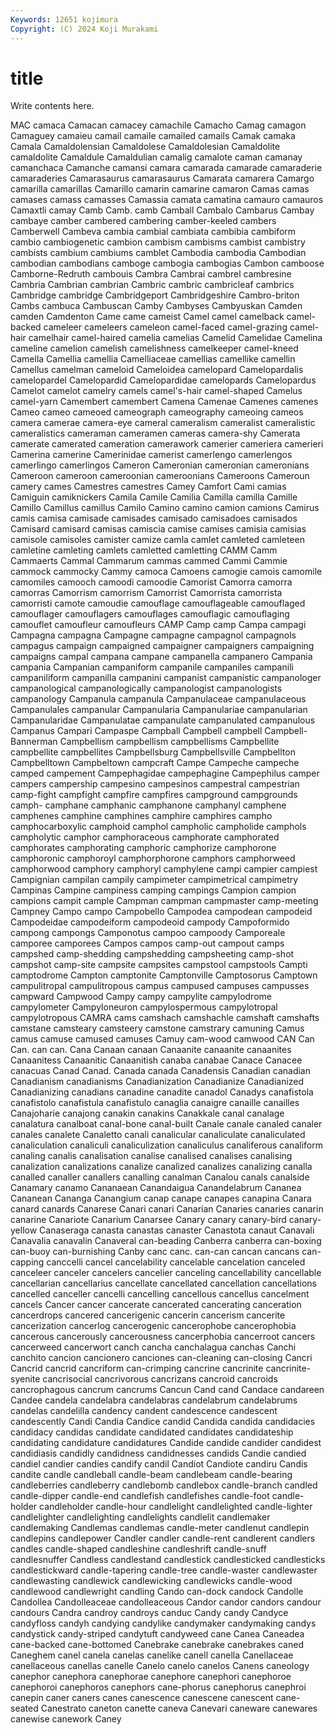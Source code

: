 ```yaml
---
Keywords: 12651 kojimura
Copyright: (C) 2024 Koji Murakami
---
```


# title

Write contents here.



MAC camaca Camacan camacey
camachile Camacho Camag camagon Camaguey camaieu camail camaile camailed camails
Camak camaka Camala Camaldolensian Camaldolese Camaldolesian Camaldolite camaldolite Camaldule Camaldulian
camalig camalote caman camanay camanchaca Camanche camansi camara camarada camarade
camaraderie camaraderies Camarasaurus camarasaurus Camarata camarera Camargo camarilla camarillas Camarillo
camarin camarine camaron Camas camas camases camass camasses Camassia camata
camatina camauro camauros Camaxtli camay Camb Camb. camb Camball Cambalo
Cambarus Cambay cambaye camber cambered cambering camber-keeled cambers Camberwell Cambeva
cambia cambial cambiata cambibia cambiform cambio cambiogenetic cambion cambism cambisms
cambist cambistry cambists cambium cambiums camblet Cambodia cambodia Cambodian cambodian
cambodians camboge cambogia cambogias Cambon camboose Camborne-Redruth cambouis Cambra Cambrai
cambrel cambresine Cambria Cambrian cambrian Cambric cambric cambricleaf cambrics Cambridge
cambridge Cambridgeport Cambridgeshire Cambro-briton Cambs cambuca Cambuscan Camby Cambyses Cambyuskan
Camden camden Camdenton Came came cameist Camel camel camelback camel-backed
cameleer cameleers cameleon camel-faced camel-grazing camel-hair camelhair camel-haired camelia camelias
Camelid Camelidae Camelina cameline camelion camelish camelishness camelkeeper camel-kneed Camella
Camellia camellia Camelliaceae camellias camellike camellin Camellus camelman cameloid Cameloidea
camelopard Camelopardalis camelopardel Camelopardid Camelopardidae camelopards Camelopardus Camelot camelot camelry
camels camel's-hair camel-shaped Camelus camel-yarn Camembert camembert Camena Camenae Camenes
camenes Cameo cameo cameoed cameograph cameography cameoing cameos camera camerae
camera-eye cameral cameralism cameralist cameralistic cameralistics cameraman cameramen cameras camera-shy
Camerata camerate camerated cameration camerawork camerier cameriera camerieri Camerina camerine
Camerinidae camerist camerlengo camerlengos camerlingo camerlingos Cameron Cameronian cameronian cameronians
Cameroon cameroon cameroonian cameroonians Cameroons Cameroun camery cames Camestres camestres
Camey Camfort Cami camias Camiguin camiknickers Camila Camile Camilia Camilla
camilla Camille Camillo Camillus camillus Camilo Camino camino camion camions
Camirus camis camisa camisade camisades camisado camisadoes camisados Camisard camisard
camisas camiscia camise camises camisia camisias camisole camisoles camister camize
camla camlet camleted camleteen camletine camleting camlets camletted camletting CAMM
Camm Cammaerts Cammal Cammarum cammas cammed Cammi Cammie cammock cammocky
Cammy camoca Camoens camogie camois camomile camomiles camooch camoodi camoodie
Camorist Camorra camorra camorras Camorrism camorrism Camorrist Camorrista camorrista camorristi
camote camoudie camouflage camouflageable camouflaged camouflager camouflagers camouflages camouflagic camouflaging
camouflet camoufleur camoufleurs CAMP Camp camp Campa campagi Campagna campagna
Campagne campagne campagnol campagnols campagus campaign campaigned campaigner campaigners campaigning
campaigns campal campana campane campanella campanero Campania campania Campanian campaniform
campanile campaniles campanili campaniliform campanilla campanini campanist campanistic campanologer campanological
campanologically campanologist campanologists campanology Campanula campanula Campanulaceae campanulaceous Campanulales campanular
Campanularia Campanulariae campanularian Campanularidae Campanulatae campanulate campanulated campanulous Campanus Campari
Campaspe Campball Campbell campbell Campbell-Bannerman Campbellism campbellism campbellisms Campbellite campbellite
campbellites Campbellsburg Campbellsville Campbellton Campbelltown Campbeltown campcraft Campe Campeche campeche
camped campement Campephagidae campephagine Campephilus camper campers campership campesino campesinos
campestral campestrian camp-fight campfight campfire campfires campground campgrounds camph- camphane
camphanic camphanone camphanyl camphene camphenes camphine camphines camphire camphires campho
camphocarboxylic camphoid camphol campholic campholide camphols campholytic camphor camphoraceous camphorate
camphorated camphorates camphorating camphoric camphorize camphorone camphoronic camphoroyl camphorphorone camphors
camphorweed camphorwood camphory camphoryl camphylene campi campier campiest Campignian campilan
campily campimeter campimetrical campimetry Campinas Campine campiness camping campings Campion
campion campions campit cample Campman campman campmaster camp-meeting Campney Campo
campo Campobello Campodea campodean campodeid Campodeidae campodeiform campodeoid campody Campoformido
campong campongs Camponotus campoo campoody Camporeale camporee camporees Campos campos
camp-out campout camps campshed camp-shedding campshedding campsheeting camp-shot campshot camp-site
campsite campsites campstool campstools Campti camptodrome Campton camptonite Camptonville Camptosorus
Camptown campulitropal campulitropous campus campused campuses campusses campward Campwood Campy
campy campylite campylodrome campylometer Campyloneuron campylospermous campylotropal campylotropous CAMRA cams
camshach camshachle camshaft camshafts camstane camsteary camsteery camstone camstrary camuning
Camus camus camuse camused camuses Camuy cam-wood camwood CAN Can
Can. can can. Cana Canaan canaan Canaanite canaanite canaanites Canaanitess
Canaanitic Canaanitish canaba canabae Canace Canacee canacuas Canad Canad. Canada
canada Canadensis Canadian canadian Canadianism canadianisms Canadianization Canadianize Canadianized Canadianizing
canadians canadine canadite canadol Canadys canafistola canafistolo canafistula canafistulo canaglia
canaigre canaille canailles Canajoharie canajong canakin canakins Canakkale canal canalage
canalatura canalboat canal-bone canal-built Canale canale canaled canaler canales canalete
Canaletto canali canalicular canaliculate canaliculated canaliculation canaliculi canaliculization canaliculus canaliferous
canaliform canaling canalis canalisation canalise canalised canalises canalising canalization canalizations
canalize canalized canalizes canalizing canalla canalled canaller canallers canalling canalman
Canalou canals canalside Canamary canamo Cananaean Canandaigua Canandelabrum Cananea Cananean
Cananga Canangium canap canape canapes canapina Canara canard canards Canarese
Canari canari Canarian Canaries canaries canarin canarine Canariote Canarium Canarsee
Canary canary canary-bird canary-yellow Canaseraga canasta canastas canaster Canastota canaut
Canavali Canavalia canavalin Canaveral can-beading Canberra canberra can-boxing can-buoy can-burnishing
Canby canc canc. can-can cancan cancans can-capping canccelli cancel cancelability
cancelable cancelation canceled canceleer canceler cancelers cancelier canceling cancellability cancellable
cancellarian cancellarius cancellate cancellated cancellation cancellations cancelled canceller cancelli cancelling
cancellous cancellus cancelment cancels Cancer cancer cancerate cancerated cancerating canceration
cancerdrops cancered cancerigenic cancerin cancerism cancerite cancerization cancerlog cancerogenic cancerophobe
cancerophobia cancerous cancerously cancerousness cancerphobia cancerroot cancers cancerweed cancerwort canch
cancha canchalagua canchas Canchi canchito cancion cancionero canciones can-cleaning can-closing
Cancri Cancrid cancrid cancriform can-crimping cancrine cancrinite cancrinite-syenite cancrisocial cancrivorous
cancrizans cancroid cancroids cancrophagous cancrum cancrums Cancun Cand cand Candace
candareen Candee candela candelabra candelabras candelabrum candelabrums candelas candelilla candency
candent candescence candescent candescently Candi Candia Candice candid Candida candida
candidacies candidacy candidas candidate candidated candidates candidateship candidating candidature candidatures
Candide candide candider candidest candidiasis candidly candidness candidnesses candids Candie
candied candiel candier candies candify candil Candiot Candiote candiru Candis
candite candle candleball candle-beam candlebeam candle-bearing candleberries candleberry candlebomb candlebox
candle-branch candled candle-dipper candle-end candlefish candlefishes candle-foot candle-holder candleholder candle-hour
candlelight candlelighted candle-lighter candlelighter candlelighting candlelights candlelit candlemaker candlemaking Candlemas
candlemas candle-meter candlenut candlepin candlepins candlepower Candler candler candle-rent candlerent
candlers candles candle-shaped candleshine candleshrift candle-snuff candlesnuffer Candless candlestand candlestick
candlesticked candlesticks candlestickward candle-tapering candle-tree candle-waster candlewaster candlewasting candlewick candlewicking
candlewicks candle-wood candlewood candlewright candling Cando can-dock candock Candolle Candollea
Candolleaceae candolleaceous Candor candor candors candour candours Candra candroy candroys
canduc Candy candy Candyce candyfloss candyh candying candylike candymaker candymaking
candys candystick candy-striped candytuft candyweed cane Canea Caneadea cane-backed cane-bottomed
Canebrake canebrake canebrakes caned Caneghem canel canela canelas canelike canell
canella Canellaceae canellaceous canellas canelle Canelo canelo canelos Canens caneology
canephor canephora canephorae canephore canephori canephoroe canephoroi canephoros canephors cane-phorus
canephorus canephroi canepin caner caners canes canescence canescene canescent cane-seated
Canestrato caneton canette caneva Canevari caneware canewares canewise canework Caney
